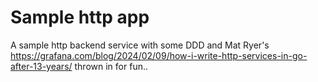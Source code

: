 # Sample http app

A sample http backend service with some DDD and Mat Ryer's https://grafana.com/blog/2024/02/09/how-i-write-http-services-in-go-after-13-years/
thrown in for fun..
